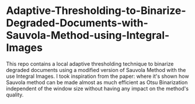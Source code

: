 # Adaptive-Thresholding-to-Binarize-Degraded-Documents-with-Sauvola-Method-using-Integral-Images

This repo contains a local adaptive thresholding technique to binarize degraded documents using a modified version of Sauvola Method with the use Integral Images. I took inspiration from the paper: where it's shown how Sauvola method can be made almost as much efficient as Otsu Binarization  independent of the window size without having any impact on the method's quality.

